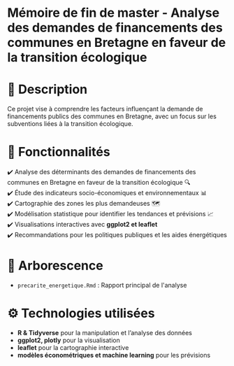 # Mémoire de fin de master - Analyse des demandes de financements des communes en Bretagne en faveur de la transition écologique

# 📌 Description  
Ce projet vise à comprendre les facteurs influençant la demande de financements publics des communes en Bretagne, avec un focus sur les subventions liées à la transition écologique.

# 🚀 Fonctionnalités  
✔️ Analyse des déterminants des demandes de financements des communes en Bretagne en faveur de la transition écologique 🔍  
✔️ Étude des indicateurs socio-économiques et environnementaux 📊  
✔️ Cartographie des zones les plus demandeuses 🗺️  
✔️ Modélisation statistique pour identifier les tendances et prévisions 📈  
✔️ Visualisations interactives avec **ggplot2 et leaflet**  
✔️ Recommandations pour les politiques publiques et les aides énergétiques  

# 📂 Arborescence  
- `precarite_energetique.Rmd` : Rapport principal de l'analyse  

# ⚙️ Technologies utilisées  
- **R & Tidyverse** pour la manipulation et l’analyse des données  
- **ggplot2, plotly** pour la visualisation  
- **leaflet** pour la cartographie interactive  
- **modèles économétriques et machine learning** pour les prévisions 
